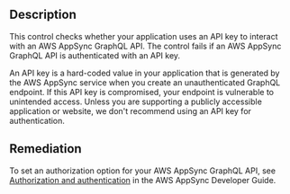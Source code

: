 ## Description

This control checks whether your application uses an API key to interact with an AWS AppSync GraphQL API. The control fails if an AWS AppSync GraphQL API is authenticated with an API key.

An API key is a hard-coded value in your application that is generated by the AWS AppSync service when you create an unauthenticated GraphQL endpoint. If this API key is compromised, your endpoint is vulnerable to unintended access. Unless you are supporting a publicly accessible application or website, we don't recommend using an API key for authentication.

## Remediation

To set an authorization option for your AWS AppSync GraphQL API, see [Authorization and authentication](https://docs.aws.amazon.com/appsync/latest/devguide/security-authz.html) in the AWS AppSync Developer Guide.